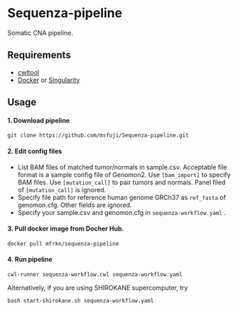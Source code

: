 # Sequenza-pipeline
Somatic CNA pipeline.

## Requirements
- [cwltool](https://github.com/common-workflow-language/cwltool)
- [Docker](https://www.docker.com/) or [Singularity](https://sylabs.io/)

## Usage
#### 1. Download pipeline
```
git clone https://github.com/msfuji/Sequenza-pipeline.git
```
#### 2. Edit config files
- List BAM files of matched tumor/normals in sample.csv. Acceptable file format is a sample config file of Genomon2. Use `[bam_import]` to specify BAM files. Use `[mutation_call]` to pair tumors and normals. Panel filed of `[mutation_call]` is ignored.
- Specify file path for reference human genome GRCh37 as `ref_fasta` of genomon.cfg. Other fields are ignored.
- Specify your sample.csv and genomon.cfg in `sequenza-workflow.yaml` .

#### 3. Pull docker image from Docher Hub.
```
docker pull mfrkn/sequenza-pipeline
```
#### 4. Run pipeline
```
cwl-runner sequenza-workflow.cwl sequenza-workflow.yaml
```
Alternatively, if you are using SHIROKANE supercomputer, try
```
bash start-shirokane.sh sequenza-workflow.yaml
```
